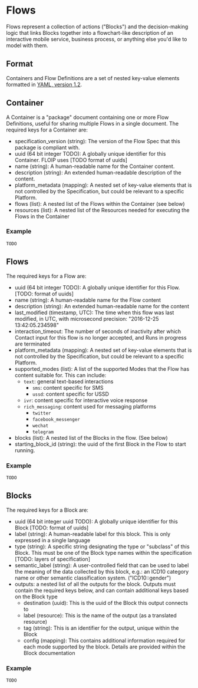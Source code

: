 # Flows

Flows represent a collection of actions ("Blocks") and the decision-making logic that links Blocks together into a flowchart-like description of an interactive mobile service, business process, or anything else you'd like to model with them.

## Format

Containers and Flow Definitions are a set of nested key-value elements formatted in [YAML, version 1.2](http://www.yaml.org/spec/1.2/spec.html).

## Container

A Container is a "package" document containing one or more Flow Definitions, useful for sharing multiple Flows in a single document. The required keys for a Container are:

- specification_version (string): The version of the Flow Spec that this package is compliant with.
- uuid (64 bit integer TODO): A globally unique identifier for this Container. FLOIP uses [TODO format of uuids]
- name (string): A human-readable name for the Container content.
- description (string): An extended human-readable description of the content.
- platform_metadata (mapping): A nested set of key-value elements that is not controlled by the Specification, but could be relevant to a specific Platform.
- flows (list): A nested list of the Flows within the Container (see below)
- resources (list): A nested list of the Resources needed for executing the Flows in the Container

### Example

```
TODO
```

## Flows

The required keys for a Flow are:

- uuid (64 bit integer TODO): A globally unique identifier for this Flow. [TODO: format of uuids]
- name (string): A human-readable name for the Flow content
- description (string): An extended human-readable name for the content
- last_modified (timestamp, UTC): The time when this flow was last modified, in UTC, with microsecond precision: "2016-12-25 13:42:05.234598"
- interaction_timeout: The number of seconds of inactivity after which Contact input for this flow is no longer accepted, and Runs in progress are terminated
- platform_metadata (mapping): A nested set of key-value elements that is not controlled by the Specification, but could be relevant to a specific Platform.
- supported_modes (list): A list of the supported Modes that the Flow has content suitable for. This can include:
  - `text`: general text-based interactions
    - `sms`: content specific for SMS
    - `ussd`: content specific for USSD
  - `ivr`: content specific for interactive voice response
  - `rich_messaging`: content used for messaging platforms
    - `twitter`
    - `facebook_messenger`
    - `wechat`
    - `telegram`
- blocks (list): A nested list of the Blocks in the flow. (See below)
- starting_block_id (string): the uuid of the first Block in the Flow to start running.

### Example

```
TODO
```

## Blocks

The required keys for a Block are:

- uuid (64 bit integer uuid TODO): A globally unique identifier for this Block [TODO: format of uuids]
- label (string): A human-readable label for this block. This is only expressed in a single language
- type (string): A specific string designating the type or "subclass" of this Block. This must be one of the Block type names within the specification [TODO: layers of specification]
- semantic_label (string): A user-controlled field that can be used to label the meaning of the data collected by this block, e.g.: an ICD10 category name or other semantic classification system. ("ICD10::gender")
- outputs: a nested list of all the outputs for the block. Outputs must contain the required keys below, and can contain additional keys based on the Block type
  - destination (uuid): This is the uuid of the Block this output connects to
  - label (resource): This is the name of the output (as a translated resource)
  - tag (string): This is an identifier for the output, unique within the Block
  - config (mapping): This contains additional information required for each mode supported by the block. Details are provided within the Block documentation
  
### Example
  
```
TODO
```
  



